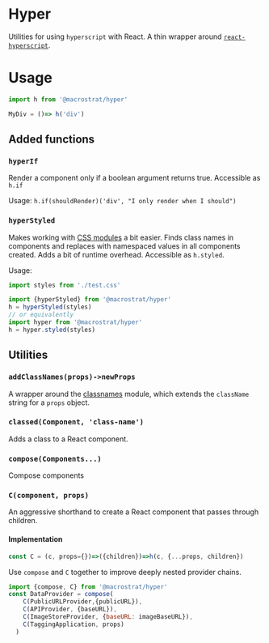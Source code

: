 # Hyper

Utilities for using `hyperscript` with React. A thin wrapper
around [`react-hyperscript`](https://github.com/mlmorg/react-hyperscript).

# Usage

```js
import h from '@macrostrat/hyper'

MyDiv = ()=> h('div')

```

## Added functions

### `hyperIf`

Render a component only if a boolean argument returns true. Accessible as `h.if`

Usage: `h.if(shouldRender)('div', "I only render when I should")`

### `hyperStyled`

Makes working with [CSS modules](https://github.com/css-modules/css-modules) a bit easier.
Finds class names in components and replaces with namespaced values in all components
created. Adds a bit of runtime overhead. Accessible as `h.styled`.

Usage:

```js
import styles from './test.css'

import {hyperStyled} from '@macrostrat/hyper'
h = hyperStyled(styles)
// or equivalently
import hyper from '@macrostrat/hyper'
h = hyper.styled(styles)

```

## Utilities

### `addClassNames(props)->newProps`

A wrapper around the [classnames](https://github.com/JedWatson/classnames) module,
which extends the `className` string for a `props` object.

### `classed(Component, 'class-name')`

Adds a class to a React component.

### `compose(Components...)`

Compose components

### `C(component, props)`

An aggressive shorthand to create a React component that passes through children.

#### Implementation

```js
const C = (c, props={})=>({children})=>h(c, {...props, children})
```

Use `compose` and `C` together to improve deeply nested provider chains.

```js
import {compose, C} from '@macrostrat/hyper'
const DataProvider = compose(
    C(PublicURLProvider,{publicURL}),
    C(APIProvider, {baseURL}),
    C(ImageStoreProvider, {baseURL: imageBaseURL}),
    C(TaggingApplication, props)
  )
```
